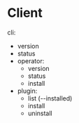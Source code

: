 # Client

cli:

- version
- status
- operator:
  - version
  - status
  - install
- plugin:
  - list (--installed)
  - install
  - uninstall
